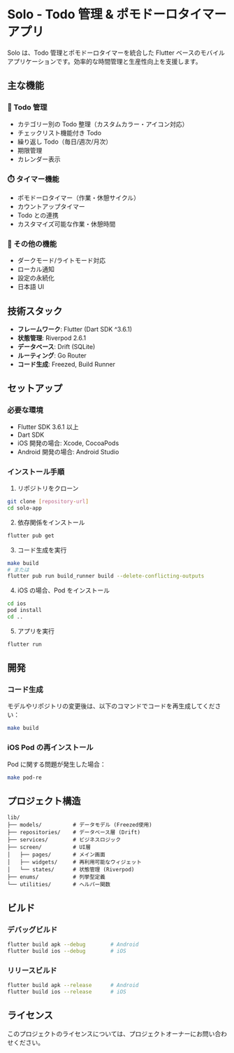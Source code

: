 # Solo - Todo 管理 & ポモドーロタイマーアプリ

Solo は、Todo 管理とポモドーロタイマーを統合した Flutter ベースのモバイルアプリケーションです。効率的な時間管理と生産性向上を支援します。

## 主な機能

### 📝 Todo 管理

- カテゴリー別の Todo 整理（カスタムカラー・アイコン対応）
- チェックリスト機能付き Todo
- 繰り返し Todo（毎日/週次/月次）
- 期限管理
- カレンダー表示

### ⏱️ タイマー機能

- ポモドーロタイマー（作業・休憩サイクル）
- カウントアップタイマー
- Todo との連携
- カスタマイズ可能な作業・休憩時間

### 🎨 その他の機能

- ダークモード/ライトモード対応
- ローカル通知
- 設定の永続化
- 日本語 UI

## 技術スタック

- **フレームワーク**: Flutter (Dart SDK ^3.6.1)
- **状態管理**: Riverpod 2.6.1
- **データベース**: Drift (SQLite)
- **ルーティング**: Go Router
- **コード生成**: Freezed, Build Runner

## セットアップ

### 必要な環境

- Flutter SDK 3.6.1 以上
- Dart SDK
- iOS 開発の場合: Xcode, CocoaPods
- Android 開発の場合: Android Studio

### インストール手順

1. リポジトリをクローン

```bash
git clone [repository-url]
cd solo-app
```

2. 依存関係をインストール

```bash
flutter pub get
```

3. コード生成を実行

```bash
make build
# または
flutter pub run build_runner build --delete-conflicting-outputs
```

4. iOS の場合、Pod をインストール

```bash
cd ios
pod install
cd ..
```

5. アプリを実行

```bash
flutter run
```

## 開発

### コード生成

モデルやリポジトリの変更後は、以下のコマンドでコードを再生成してください：

```bash
make build
```

### iOS Pod の再インストール

Pod に関する問題が発生した場合：

```bash
make pod-re
```

## プロジェクト構造

```
lib/
├── models/          # データモデル (Freezed使用)
├── repositories/    # データベース層 (Drift)
├── services/        # ビジネスロジック
├── screen/          # UI層
│   ├── pages/       # メイン画面
│   ├── widgets/     # 再利用可能なウィジェット
│   └── states/      # 状態管理 (Riverpod)
├── enums/           # 列挙型定義
└── utilities/       # ヘルパー関数
```

## ビルド

### デバッグビルド

```bash
flutter build apk --debug        # Android
flutter build ios --debug        # iOS
```

### リリースビルド

```bash
flutter build apk --release      # Android
flutter build ios --release      # iOS
```

## ライセンス

このプロジェクトのライセンスについては、プロジェクトオーナーにお問い合わせください。
